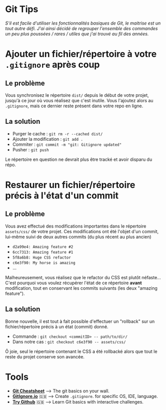 # Git Tips
*S'il est facile d'utiliser les fonctionnalités basiques de Git, le maitrise est un tout autre défi. J'ai ainsi décidé de regrouper l'ensemble des commandes un peu plus poussées / rares / utiles que j'ai trouvé au fil des années.*


# Ajouter un fichier/répertoire à votre `.gitignore` après coup
## Le problème
Vous synchronisez le répertoire `dist/` depuis le début de votre projet, jusqu'à ce jour où vous réalisez que c'est inutile. Vous l'ajoutez alors au `.gitignore`, mais ce dernier reste présent dans votre repo en ligne.

## La solution
- Purger le cache : `git rm -r --cached dist/`
- Ajouter la modification : `git add .`
- Commiter : `git commit -m "git: Gitignore updated"`
- Pusher : `git push`

Le répertoire en question ne devrait plus être tracké et avoir disparu du répo.


# Restaurer un fichier/répertoire précis à l'état d'un commit
## Le problème
Vous avez effectué des modifications importantes dans le répertoire `assets/css/` de votre projet. Ces modifications ont été l'objet d'un commit, lui-même suivi de deux autres commits (du plus récent au plus ancien)
- `d2a99e4: Amazing feature #2`
- `6cc7313: Amazing feature #1`
- `5f8a6b8: Huge CSS refactor`
- `c6e3f90: My horse is amazing`
- ...

Malheureusement, vous réalisez que le refactor du CSS est plutôt néfaste... C'est pourquoi vous voulez récupérer l'état de ce répertoire **avant** modification, tout en conservant les commits suivants (les deux "amazing feature").

## La solution
Bonne nouvelle, il est tout à fait possible d'effectuer un "rollback" sur un fichier/répertoire précis à un état (commit) donné.
- Commande : `git checkout <commitID> -- path/to/dir/`
- Dans notre cas : `git checkout c6e3f90 -- assets/css/`

Ô joie, seul le répertoire contenant le CSS a été rollbacké alors que tout le reste du projet conserve son avancée.

# Tools
 - [**Git Cheatsheet**](http://rogerdudler.github.io/git-guide/index.html) --> The git basics on your wall.
 - [**GitIgnore.io**](https://www.gitignore.io/) :uk: --> Create `.gitignore`. for specific OS, IDE, language.
 - [**Try Github**](https://try.github.io) :uk: --> Learn Git basics with interactive challenges.

